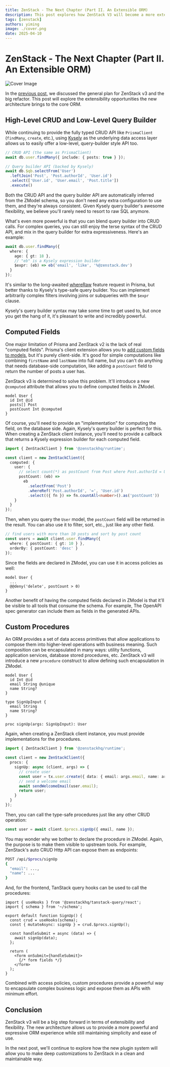 ```yaml
---
title: ZenStack - The Next Chapter (Part II. An Extensible ORM)
description: This post explores how ZenStack V3 will become a more extensible ORM.
tags: [zenstack]
authors: yiming
image: ./cover.png
date: 2025-04-10
---
```


# ZenStack - The Next Chapter (Part II. An Extensible ORM)

![Cover Image](./cover.png)

In the [previous post](../next-chapter-1/index.md), we discussed the general plan for ZenStack v3 and the big refactor. This post will explore the extensibility opportunities the new architecture brings to the core ORM.

<!-- truncate -->

## High-Level CRUD and Low-Level Query Builder

While continuing to provide the fully typed CRUD API like `PrismaClient` (`findMany`, `create`, etc.), using [Kysely](https://kysely.dev/) as the underlying data access layer allows us to easily offer a low-level, query-builder style API too.

```ts
// CRUD API (the same as PrismaClient)
await db.user.findMany({ include: { posts: true } });

// Query builder API (backed by Kysely)
await db.$qb.selectFrom('User')
  .leftJoin('Post', 'Post.authorId', 'User.id')
  .select(['User.id', 'User.email', 'Post.title'])
  .execute()
```

Both the CRUD API and the query builder API are automatically inferred from the ZModel schema, so you don't need any extra configuration to use them, and they're always consistent. Given Kysely query builder's awesome flexibility, we believe you'll rarely need to resort to raw SQL anymore.

What's even more powerful is that you can blend query builder into CRUD calls. For complex queries, you can still enjoy the terse syntax of the CRUD API, and mix in the query builder for extra expressiveness. Here's an example:

```ts
await db.user.findMany({
  where: {
    age: { gt: 18 },
    // "eb" is a Kysely expression builder
    $expr: (eb) => eb('email', 'like', '%@zenstack.dev')
  }
});
```

It's similar to the long-awaited [whereRaw](https://github.com/prisma/prisma/issues/5560) feature request in Prisma, but better thanks to Kysely's type-safe query builder. You can implement arbitrarily complex filters involving joins or subqueries with the `$expr` clause.

Kysely's query builder syntax may take some time to get used to, but once you get the hang of it, it's pleasant to write and incredibly powerful.

## Computed Fields

One major limitation of Prisma and ZenStack v2 is the lack of real "computed fields". Prisma's client extension allows you to [add custom fields to models](https://www.prisma.io/docs/orm/prisma-client/queries/computed-fields), but it's purely client-side. It's good for simple computations like combining `firstName` and `lastName` into full name, but you can't do anything that needs database-side computation, like adding a `postCount` field to return the number of posts a user has. 

ZenStack v3 is determined to solve this problem. It'll introduce a new `@computed` attribute that allows you to define computed fields in ZModel.

```zmodel
model User {
  id Int @id
  posts[] Post
  postCount Int @computed
}
```

Of course, you'll need to provide an "implementation" for computing the field, on the database side. Again, Kysely's query builder is perfect for this. When creating a ZenStack client instance, you'll need to provide a callback that returns a Kysely expression builder for each computed field.

```ts
import { ZenStackClient } from '@zenstackhq/runtime';

const client = new ZenStackClient({
  computed: {
    user: {
      // select count(*) as postCount from Post where Post.authorId = User.id
      postCount: (eb) =>
        eb
          .selectFrom('Post')
          .whereRef('Post.authorId', '=', 'User.id')
          .select(({ fn }) => fn.countAll<number>().as('postCount'))
    }
  }
});
```

Then, when you query the `User` model, the `postCount` field will be returned in the result. You can also use it to filter, sort, etc., just like any other field.

```ts
// find users with more than 10 posts and sort by post count
const users = await client.user.findMany({
  where: { postCount: { gt: 10 } },
  orderBy: { postCount: 'desc' }
});
```

Since the fields are declared in ZModel, you can use it in access policies as well:

```zmodel
model User {
  ...
  @@deny('delete', postCount > 0)
}
```

Another benefit of having the computed fields declared in ZModel is that it'll be visible to all tools that consume the schema. For example, The OpenAPI spec generator can include them as fields in the generated APIs.

## Custom Procedures

An ORM provides a set of data access primitives that allow applications to compose them into higher-level operations with business meaning. Such composition can be encapsulated in many ways: utility functions, application services, database stored procedures, etc. ZenStack v3 will introduce a new `procedure` construct to allow defining such encapsulation in ZModel.

```zmodel
model User {
  id Int @id
  email String @unique
  name String?
}

type SignUpInput {
  email String
  name String?
}

proc signUp(args: SignUpInput): User
```

Again, when creating a ZenStack client instance, you must provide implementations for the procedures.

```ts
import { ZenStackClient } from '@zenstackhq/runtime';

const client = new ZenStackClient({
  procs: {
    signUp: async (client, args) => {
      // create user
      const user = tx.user.create({ data: { email: args.email, name: args.name } });
      // send a welcome email
      await sendWelcomeEmail(user.email);
      return user;
    }
  }
});
```

Then, you can call the type-safe procedures just like any other CRUD operation:

```ts
const user = await client.$procs.signUp({ email, name });
```

You may wonder why we bother to declare the procedure in ZModel. Again, the purpose is to make them visible to upstream tools. For example, ZenStack's auto CRUD Http API can expose them as endpoints:

```bash
POST /api/$procs/signUp
{
  "email": ...,
  "name": ...
}
```

And, for the frontend, TanStack query hooks can be used to call the procedures:

```tsx
import { useHooks } from '@zenstackhq/tanstack-query/react';
import { schema } from '~/schema';

export default function SignUp() {
  const crud = useHooks(schema);
  const { mutateAsync: signUp } = crud.$procs.signUp();

  const handleSubmit = async (data) => {
    await signUp(data);
  };

  return (
    <form onSubmit={handleSubmit}>
      {/* form fields */}
    </form>
  );
}
```

Combined with access policies, custom procedures provide a powerful way to encapsulate complex business logic and expose them as APIs with minimum effort.

## Conclusion

ZenStack v3 will be a big step forward in terms of extensibility and flexibility. The new architecture allows us to provide a more powerful and expressive ORM experience while still maintaining simplicity and ease of use.

In the next post, we'll continue to explore how the new plugin system will allow you to make deep customizations to ZenStack in a clean and maintainable way.
